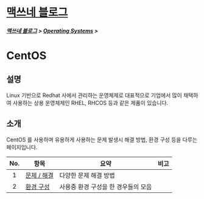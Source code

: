 <link rel="stylesheet" type="text/css" href="/css/style-header.css">
<link href="https://cdn.jsdelivr.net/npm/bootstrap@5.3.0-alpha1/dist/css/bootstrap.min.css" rel="stylesheet" integrity="sha384-GLhlTQ8iRABdZLl6O3oVMWSktQOp6b7In1Zl3/Jr59b6EGGoI1aFkw7cmDA6j6gD" crossorigin="anonymous">

<div class="sticky-top bg-white pt-1 pb-2">
<h1><a href="/">맥쓰네 블로그</a></h1>
<h5> 
<a href="/">맥쓰네 블로그</a>
>
<a href="/operating_systems/">Operating Systems</a>
>
</h5>
</div>

# CentOS
## 설명
Linux 기반으로 Redhat 사에서 관리하는 운영체제로 대표적으로 기업에서 많이 채택하여 사용하는 상용 운영체제인 RHEL, RHCOS 등과 같은 제품이 있습니다.

## 소개
CentOS 를 사용하며 유용하게 사용하는 문제 발생시 해결 방법, 환경 구성 등을 다루는 페이지입니다.


| No. | 항목 | 요약 | 비고 |
| :---: | --- | --- | --- |
| 1 | [문제 / 해결](./trouble_shooting/ "https://max-jayee.github.io/operating_systems/centos/trouble_shooting") | 다양한 문제 해결 방법 | |
| 2 | [환경 구성](./configuration/ "https://max-jayee.github.io/operating_systems/centos/configuration") | 사용중 환경 구성을 한 경우들의 모음 | |